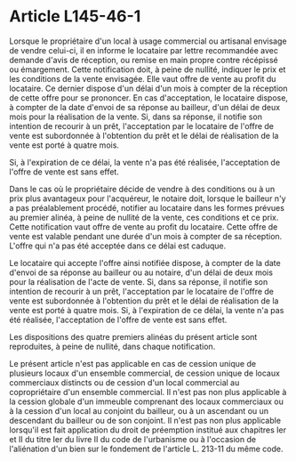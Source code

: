 # Article L145-46-1

Lorsque le propriétaire d'un local à usage commercial ou artisanal envisage de vendre celui-ci, il en informe le locataire par lettre recommandée avec demande d'avis de réception, ou remise en main propre contre récépissé ou émargement. Cette notification doit, à peine de nullité, indiquer le prix et les conditions de la vente envisagée. Elle vaut offre de vente au profit du locataire. Ce dernier dispose d'un délai d'un mois à compter de la réception de cette offre pour se prononcer. En cas d'acceptation, le locataire dispose, à compter de la date d'envoi de sa réponse au bailleur, d'un délai de deux mois pour la réalisation de la vente. Si, dans sa réponse, il notifie son intention de recourir à un prêt, l'acceptation par le locataire de l'offre de vente est subordonnée à l'obtention du prêt et le délai de réalisation de la vente est porté à quatre mois.

Si, à l'expiration de ce délai, la vente n'a pas été réalisée, l'acceptation de l'offre de vente est sans effet.

Dans le cas où le propriétaire décide de vendre à des conditions ou à un prix plus avantageux pour l'acquéreur, le notaire doit, lorsque le bailleur n'y a pas préalablement procédé, notifier au locataire dans les formes prévues au premier alinéa, à peine de nullité de la vente, ces conditions et ce prix. Cette notification vaut offre de vente au profit du locataire. Cette offre de vente est valable pendant une durée d'un mois à compter de sa réception. L'offre qui n'a pas été acceptée dans ce délai est caduque.

Le locataire qui accepte l'offre ainsi notifiée dispose, à compter de la date d'envoi de sa réponse au bailleur ou au notaire, d'un délai de deux mois pour la réalisation de l'acte de vente. Si, dans sa réponse, il notifie son intention de recourir à un prêt, l'acceptation par le locataire de l'offre de vente est subordonnée à l'obtention du prêt et le délai de réalisation de la vente est porté à quatre mois. Si, à l'expiration de ce délai, la vente n'a pas été réalisée, l'acceptation de l'offre de vente est sans effet.

Les dispositions des quatre premiers alinéas du présent article sont reproduites, à peine de nullité, dans chaque notification.

Le présent article n'est pas applicable en cas de cession unique de plusieurs locaux d'un ensemble commercial, de cession unique de locaux commerciaux distincts ou de cession d'un local commercial au copropriétaire d'un ensemble commercial. Il n'est pas non plus applicable à la cession globale d'un immeuble comprenant des locaux commerciaux ou à la cession d'un local au conjoint du bailleur, ou à un ascendant ou un descendant du bailleur ou de son conjoint. Il n'est pas non plus applicable lorsqu'il est fait application du droit de préemption institué aux chapitres Ier et II du titre Ier du livre II du code de l'urbanisme ou à l'occasion de l'aliénation d'un bien sur le fondement de l'article L. 213-11 du même code.
